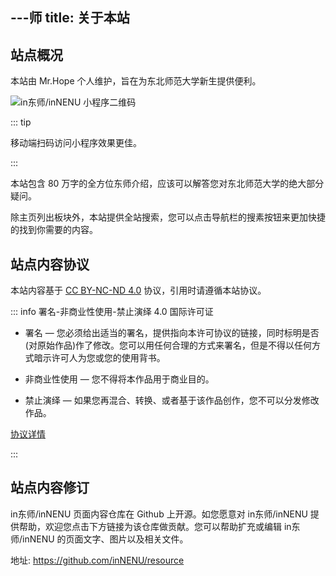 ---师
title: 关于本站
---

## 站点概况

本站由 Mr.Hope 个人维护，旨在为东北师范大学新生提供便利。

![in东师/inNENU 小程序二维码](/qrcode.jpg)

::: tip

移动端扫码访问小程序效果更佳。

:::

本站包含 80 万字的全方位东师介绍，应该可以解答您对东北师范大学的绝大部分疑问。

除主页列出板块外，本站提供全站搜索，您可以点击导航栏的搜素按钮来更加快捷的找到你需要的内容。

## 站点内容协议

本站内容基于 [CC BY-NC-ND 4.0](https://creativecommons.org/licenses/by-nc-nd/4.0/) 协议，引用时请遵循本站协议。

::: info 署名-非商业性使用-禁止演绎 4.0 国际许可证

- 署名 — 您必须给出适当的署名，提供指向本许可协议的链接，同时标明是否(对原始作品)作了修改。您可以用任何合理的方式来署名，但是不得以任何方式暗示许可人为您或您的使用背书。

- 非商业性使用 — 您不得将本作品用于商业目的。

- 禁止演绎 — 如果您再混合、转换、或者基于该作品创作，您不可以分发修改作品。

[协议详情](../other/about/copyright.md)

:::

## 站点内容修订

in东师/inNENU 页面内容仓库在 Github 上开源。如您愿意对 in东师/inNENU 提供帮助，欢迎您点击下方链接为该仓库做贡献。您可以帮助扩充或编辑 in东师/inNENU 的页面文字、图片以及相关文件。

地址: <https://github.com/inNENU/resource>
